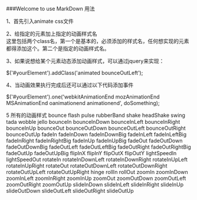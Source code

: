 ###Welcome to use MarkDown
用法

1、首先引入animate css文件

<head>
  <link rel="stylesheet" href="animate.min.css">
</head>
2、给指定的元素加上指定的动画样式名

<div class="animated bounceOutLeft"></div>
这里包括两个class名，第一个是基本的，必须添加的样式名，任何想实现的元素都得添加这个。第二个是指定的动画样式名。



3、如果说想给某个元素动态添加动画样式，可以通过jquery来实现：

$('#yourElement').addClass('animated bounceOutLeft');


4、当动画效果执行完成后还可以通过以下代码添加事件

$('#yourElement').one('webkitAnimationEnd mozAnimationEnd MSAnimationEnd oanimationend animationend', doSomething);

5 所有的动画样式
bounce
flash
pulse
rubberBand
shake
headShake
swing
tada
wobble
jello
bounceIn
bounceInDown
bounceInLeft
bounceInRight
bounceInUp
bounceOut
bounceOutDown
bounceOutLeft
bounceOutRight
bounceOutUp
fadeIn
fadeInDown
fadeInDownBig
fadeInLeft
fadeInLeftBig
fadeInRight
fadeInRightBig
fadeInUp
fadeInUpBig
fadeOut
fadeOutDown
fadeOutDownBig
fadeOutLeft
fadeOutLeftBig
fadeOutRight
fadeOutRightBig
fadeOutUp
fadeOutUpBig
flipInX
flipInY
flipOutX
flipOutY
lightSpeedIn
lightSpeedOut
rotateIn
rotateInDownLeft
rotateInDownRight
rotateInUpLeft
rotateInUpRight
rotateOut
rotateOutDownLeft
rotateOutDownRight
rotateOutUpLeft
rotateOutUpRight
hinge
rollIn
rollOut
zoomIn
zoomInDown
zoomInLeft
zoomInRight
zoomInUp
zoomOut
zoomOutDown
zoomOutLeft
zoomOutRight
zoomOutUp
slideInDown
slideInLeft
slideInRight
slideInUp
slideOutDown
slideOutLeft
slideOutRight
slideOutUp